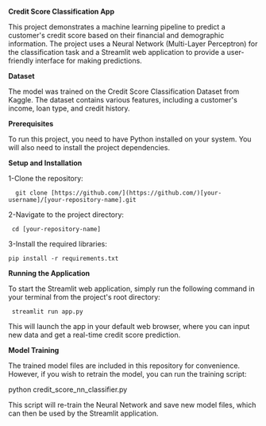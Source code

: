 **Credit Score Classification App**  

This project demonstrates a machine learning pipeline to predict a customer's credit score based on their financial and demographic information. The project uses a Neural Network (Multi-Layer Perceptron) for the classification task and a Streamlit web application to provide a user-friendly interface for making predictions.

**Dataset**  

The model was trained on the Credit Score Classification Dataset from Kaggle. The dataset contains various features, including a customer's income, loan type, and credit history.

**Prerequisites**  

To run this project, you need to have Python installed on your system. You will also need to install the project dependencies.

**Setup and Installation**  

   1-Clone the repository:

      git clone [https://github.com/](https://github.com/)[your-username]/[your-repository-name].git

  2-Navigate to the project directory:

     cd [your-repository-name]

  3-Install the required libraries:

    pip install -r requirements.txt

**Running the Application**  

To start the Streamlit web application, simply run the following command in your terminal from the project's root directory:

     streamlit run app.py

This will launch the app in your default web browser, where you can input new data and get a real-time credit score prediction.

**Model Training**  

The trained model files are included in this repository for convenience. However, if you wish to retrain the model, you can run the training script:

   python credit_score_nn_classifier.py

This script will re-train the Neural Network and save new model files, which can then be used by the Streamlit application.

